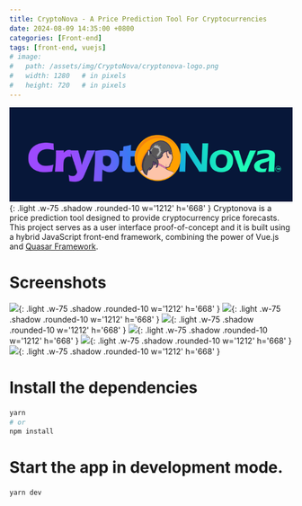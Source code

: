 ```yaml
---
title: CryptoNova - A Price Prediction Tool For Cryptocurrencies
date: 2024-08-09 14:35:00 +0800
categories: [Front-end]
tags: [front-end, vuejs]
# image:
#   path: /assets/img/CryptoNova/cryptonova-logo.png
#   width: 1280   # in pixels
#   height: 720   # in pixels
---
```

![](/assets/img/CryptoNova/cryptonova-logo.png){: .light .w-75 .shadow .rounded-10 w='1212' h='668' }
Cryptonova is a price prediction tool designed to provide cryptocurrency price forecasts. This project serves as a user interface proof-of-concept and it is built using a hybrid JavaScript front-end framework, combining the power of Vue.js and [Quasar Framework](https://quasar.dev/).

# Screenshots
![](/posts/20190808/devtools-light.png){: .light .w-75 .shadow .rounded-10 w='1212' h='668' }
![](/public/img/ui/Tab-Coins.JPG){: .light .w-75 .shadow .rounded-10 w='1212' h='668' }
![](/public/img/ui/Tab-News.JPG){: .light .w-75 .shadow .rounded-10 w='1212' h='668' }
![](/public/img/ui/Tab-Watchlist.JPG){: .light .w-75 .shadow .rounded-10 w='1212' h='668' }
![](n/public/img/ui/Tab-Insights.JPG){: .light .w-75 .shadow .rounded-10 w='1212' h='668' }
![](/public/img/ui/Tab-Profile.JPG){: .light .w-75 .shadow .rounded-10 w='1212' h='668' }

# Install the dependencies
```bash
yarn
# or
npm install
```
# Start the app in development mode.

```bash
yarn dev
```
